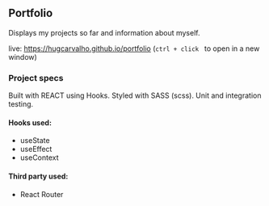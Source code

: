 ## Portfolio

Displays my projects so far and information about myself.

live: https://hugcarvalho.github.io/portfolio (<code>ctrl + click </code> to open in a new window)

### Project specs

Built with REACT using Hooks. Styled with SASS (scss). Unit and integration testing.

#### Hooks used:

- useState
- useEffect
- useContext

#### Third party used:

- React Router
